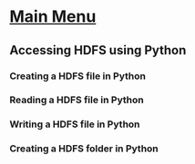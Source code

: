 # [Main Menu](index.html)


## Accessing HDFS using Python

### Creating a HDFS file in Python

### Reading a HDFS file in Python


### Writing a HDFS file in Python


### Creating a HDFS folder in Python 